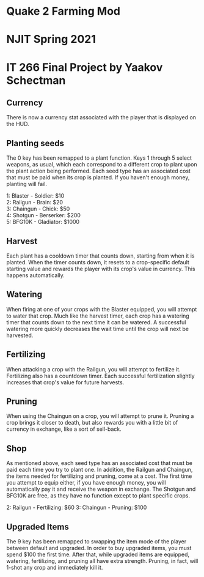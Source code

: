 # Quake 2 Farming Mod
# NJIT Spring 2021
# IT 266 Final Project by Yaakov Schectman

## Currency
There is now a currency stat associated with the player that is displayed on the HUD.  

## Planting seeds
The 0 key has been remapped to a plant function. Keys 1 through 5 select weapons, as usual, which each correspond to a different crop to plant upon the plant action being performed. Each seed type has an associated cost that must be paid when its crop is planted. If you haven't enough money, planting will fail.  

1: Blaster - Soldier: $10  
2: Railgun - Brain: $20  
3: Chaingun - Chick: $50  
4: Shotgun - Berserker: $200  
5: BFG10K - Gladiator: $1000  

## Harvest
Each plant has a cooldown timer that counts down, starting from when it is planted. When the timer counts down, it resets to a crop-specific default starting value and rewards the player with its crop's value in currency. This happens automatically.  

## Watering
When firing at one of your crops with the Blaster equipped, you will attempt to water that crop. Much like the harvest timer, each crop has a watering timer that counts down to the next time it can be watered. A successful watering more quickly decreases the wait time until the crop will next be harvested.  

## Fertilizing
When attacking a crop with the Railgun, you will attempt to fertilize it. Fertilizing also has a countdown timer. Each successful fertilization slightly increases that crop's value for future harvests.  

## Pruning
When using the Chaingun on a crop, you will attempt to prune it. Pruning a crop brings it closer to death, but also rewards you with a little bit of currency in exchange, like a sort of sell-back.  

## Shop
As mentioned above, each seed type has an associated cost that must be paid each time you try to plant one. In addition, the Railgun and Chaingun, the items needed for fertilizing and pruning, come at a cost. The first time you attempt to equip either, if you have enough money, you will automatically pay it and receive the weapon in exchange. The Shotgun and BFG10K are free, as they have no function except to plant specific crops.  

2: Railgun - Fertilizing: $60
3: Chaingun - Pruning: $100

## Upgraded Items
The 9 key has been remapped to swapping the item mode of the player between default and upgraded. In order to buy upgraded items, you must spend $100 the first time. After that, while upgraded items are equipped, watering, fertilizing, and pruning all have extra strength. Pruning, in fact, will 1-shot any crop and immediately kill it.  